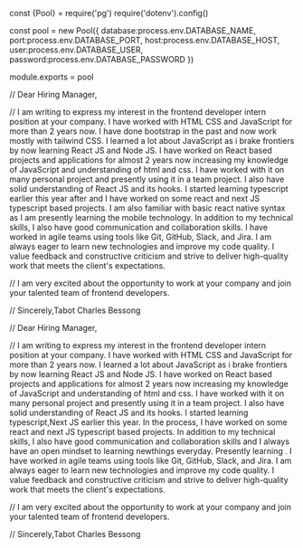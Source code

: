 
const {Pool} = require('pg')
require('dotenv').config()

const pool = new Pool({
  database:process.env.DATABASE_NAME,
  port:process.env.DATABASE_PORT,
  host:process.env.DATABASE_HOST,
  user:process.env.DATABASE_USER,
  password:process.env.DATABASE_PASSWORD
})

module.exports = pool

// Dear Hiring Manager,

// I am writing to express my interest in the frontend developer intern position at your company. I have worked with HTML CSS and JavaScript for more than 2 years now. I have done bootstrap in the past and now work mostly with tailwind CSS. I learned a lot about JavaScript as i brake frontiers by now learning React JS and Node JS. I have worked on React based projects and applications for almost 2 years now increasing my knowledge of JavaScript and understanding of html and css. I have worked with it on many personal project and presently using it in a team project. I also have solid understanding of React JS and its hooks. I started learning typescript earlier this year after and I have worked on some react and next JS typescript based projects. I am also familiar with basic react native syntax as I am presently learning the mobile technology. In addition to my technical skills, I also have good communication and collaboration skills. I have worked in agile teams using tools like Git, GitHub, Slack, and Jira. I am always eager to learn new technologies and improve my code quality. I value feedback and constructive criticism and strive to deliver high-quality work that meets the client's expectations.

// I am very excited about the opportunity to work at your company and join your talented team of frontend developers.



// Sincerely,Tabot Charles Bessong





// Dear Hiring Manager,

// I am writing to express my interest in the frontend developer intern position at your company. I have worked with HTML CSS and JavaScript for more than 2 years now. I learned a lot about JavaScript as i brake frontiers by now learning React JS and Node JS. I have worked on React based projects and applications for almost 2 years now increasing my knowledge of JavaScript and understanding of html and css. I have worked with it on many personal project and presently using it in a team project. I also have solid understanding of React JS and its hooks. I started learning typescript,Next JS earlier this year. In the process, I have worked on some react and next JS typescript based projects. In addition to my technical skills, I also have good communication and collaboration skills and I always have an open mindset to learning newthings everyday. Presently learning . I have worked in agile teams using tools like Git, GitHub, Slack, and Jira. I am always eager to learn new technologies and improve my code quality. I value feedback and constructive criticism and strive to deliver high-quality work that meets the client's expectations.

// I am very excited about the opportunity to work at your company and join your talented team of frontend developers.



// Sincerely,Tabot Charles Bessong